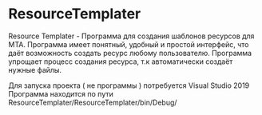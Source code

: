 # ResourceTemplater
Resource Templater - Программа для создания шаблонов ресурсов для MTA.
Программа имеет понятный, удобный и простой интерфейс, что даёт возможность создать ресурс любому пользователю.
Программа упрощает процесс создания ресурса, т.к автоматически создаёт нужные файлы.

Для запуска проекта ( не программы ) потребуется Visual Studio 2019
Программа находится по пути ResourceTemplater/ResourceTemplater/bin/Debug/
